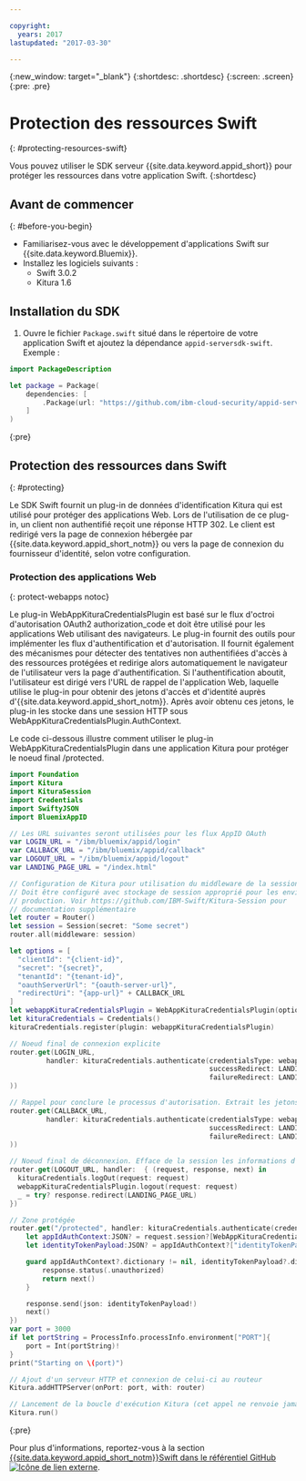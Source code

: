 ```yaml
---

copyright:
  years: 2017
lastupdated: "2017-03-30"

---
```


{:new_window: target="_blank"}
{:shortdesc: .shortdesc}
{:screen: .screen}
{:pre: .pre}


# Protection des ressources Swift
{: #protecting-resources-swift}

Vous pouvez utiliser le SDK serveur {{site.data.keyword.appid_short}} pour protéger les ressources dans votre application Swift.
{:shortdesc}


## Avant de commencer
{: #before-you-begin}

* Familiarisez-vous avec le développement d'applications Swift sur {{site.data.keyword.Bluemix}}.
* Installez les logiciels suivants :
    * Swift 3.0.2
    * Kitura 1.6


## Installation du SDK

1. Ouvre le fichier `Package.swift` situé dans le répertoire de votre application Swift et ajoutez la dépendance `appid-serversdk-swift`. Exemple :

  ```swift
  import PackageDescription

  let package = Package(
      dependencies: [
          .Package(url: "https://github.com/ibm-cloud-security/appid-serversdk-swift.git", majorVersion: 1)
      ]
  )
  ```
  {:pre}

## Protection des ressources dans Swift
{: #protecting}

Le SDK Swift fournit un plug-in de données d'identification Kitura qui est utilisé pour protéger des applications Web. Lors de l'utilisation de ce plug-in, un client non authentifié reçoit une réponse HTTP 302. Le client est redirigé vers la page de connexion  hébergée par {{site.data.keyword.appid_short_notm}} ou vers la page de connexion du fournisseur d'identité, selon votre configuration.



### Protection des applications Web
{: protect-webapps notoc}

Le plug-in WebAppKituraCredentialsPlugin est basé sur le flux d'octroi d'autorisation OAuth2 authorization_code et doit être utilisé pour les applications Web utilisant des navigateurs. Le plug-in fournit des outils pour implémenter les flux d'authentification et d'autorisation. Il fournit également des mécanismes pour détecter des tentatives non authentifiées d'accès à des ressources protégées et redirige alors automatiquement le navigateur de l'utilisateur vers la page d'authentification. Si l'authentification aboutit, l'utilisateur est dirigé vers l'URL de rappel de l'application Web, laquelle utilise le plug-in pour obtenir des jetons d'accès et d'identité auprès d'{{site.data.keyword.appid_short_notm}}. Après avoir obtenu ces jetons, le plug-in les stocke dans une session HTTP sous WebAppKituraCredentialsPlugin.AuthContext.

Le code ci-dessous illustre comment utiliser le plug-in WebAppKituraCredentialsPlugin dans une application Kitura pour protéger le noeud final /protected.

  ```swift
  import Foundation
  import Kitura
  import KituraSession
  import Credentials
  import SwiftyJSON
  import BluemixAppID

  // Les URL suivantes seront utilisées pour les flux AppID OAuth
  var LOGIN_URL = "/ibm/bluemix/appid/login"
  var CALLBACK_URL = "/ibm/bluemix/appid/callback"
  var LOGOUT_URL = "/ibm/bluemix/appid/logout"
  var LANDING_PAGE_URL = "/index.html"

  // Configuration de Kitura pour utilisation du middleware de la session
  // Doit être configuré avec stockage de session approprié pour les environnements de
  // production. Voir https://github.com/IBM-Swift/Kitura-Session pour
  // documentation supplémentaire
  let router = Router()
  let session = Session(secret: "Some secret")
  router.all(middleware: session)

  let options = [
  	"clientId": "{client-id}",
  	"secret": "{secret}",
  	"tenantId": "{tenant-id}",
  	"oauthServerUrl": "{oauth-server-url}",
  	"redirectUri": "{app-url}" + CALLBACK_URL
  ]
  let webappKituraCredentialsPlugin = WebAppKituraCredentialsPlugin(options: options)
  let kituraCredentials = Credentials()
  kituraCredentials.register(plugin: webappKituraCredentialsPlugin)

  // Noeud final de connexion explicite
  router.get(LOGIN_URL,
  		   handler: kituraCredentials.authenticate(credentialsType: webappKituraCredentialsPlugin.name,
  												   successRedirect: LANDING_PAGE_URL,
  												   failureRedirect: LANDING_PAGE_URL
  ))

  // Rappel pour conclure le processus d'autorisation. Extrait les jetons d'accès et d'identité depuis AppID
  router.get(CALLBACK_URL,
  		   handler: kituraCredentials.authenticate(credentialsType: webappKituraCredentialsPlugin.name,
  												   successRedirect: LANDING_PAGE_URL,
  												   failureRedirect: LANDING_PAGE_URL
  ))

  // Noeud final de déconnexion. Efface de la session les informations d'authentification
  router.get(LOGOUT_URL, handler:  { (request, response, next) in
  	kituraCredentials.logOut(request: request)
  	webappKituraCredentialsPlugin.logout(request: request)
  	_ = try? response.redirect(LANDING_PAGE_URL)
  })

  // Zone protégée
  router.get("/protected", handler: kituraCredentials.authenticate(credentialsType: webappKituraCredentialsPlugin.name), { (request, response, next) in
      let appIdAuthContext:JSON? = request.session?[WebAppKituraCredentialsPlugin.AuthContext]
      let identityTokenPayload:JSON? = appIdAuthContext?["identityTokenPayload"]

      guard appIdAuthContext?.dictionary != nil, identityTokenPayload?.dictionary != nil else {
          response.status(.unauthorized)
          return next()
      }

      response.send(json: identityTokenPayload!)
      next()
  })
  var port = 3000
  if let portString = ProcessInfo.processInfo.environment["PORT"]{
      port = Int(portString)!
  }
  print("Starting on \(port)")

  // Ajout d'un serveur HTTP et connexion de celui-ci au routeur
  Kitura.addHTTPServer(onPort: port, with: router)

  // Lancement de la boucle d'exécution Kitura (cet appel ne renvoie jamais d'informations)
  Kitura.run()
  ```
  {:pre}

Pour plus d'informations, reportez-vous à la section <a href="https://github.com/ibm-cloud-security/appid-serversdk-swift" target="_blank">{{site.data.keyword.appid_short_notm}}Swift dans le référentiel GitHub<img src="../../icons/launch-glyph.svg" alt="Icône de lien externe"></a>.
